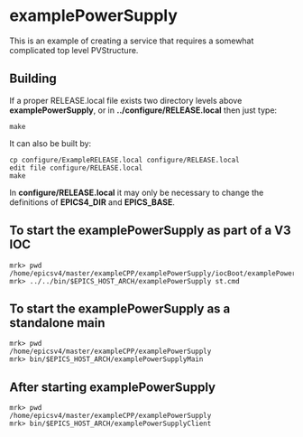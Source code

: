 # examplePowerSupply


This is an example of creating a service that requires a somewhat complicated top level PVStructure.

## Building

If a proper RELEASE.local file exists two directory levels above **examplePowerSupply**,
or in **../configure/RELEASE.local** then just type:

    make

It can also be built by:

    cp configure/ExampleRELEASE.local configure/RELEASE.local
    edit file configure/RELEASE.local
    make

In **configure/RELEASE.local** it may only be necessary to change the definitions
of **EPICS4_DIR** and **EPICS_BASE**.


## To start the examplePowerSupply as part of a V3 IOC

    mrk> pwd
    /home/epicsv4/master/exampleCPP/examplePowerSupply/iocBoot/examplePowerSupply
    mrk> ../../bin/$EPICS_HOST_ARCH/examplePowerSupply st.cmd 

## To start the examplePowerSupply as a standalone main

    mrk> pwd
    /home/epicsv4/master/exampleCPP/examplePowerSupply
    mrk> bin/$EPICS_HOST_ARCH/examplePowerSupplyMain

## After starting examplePowerSupply

    mrk> pwd
    /home/epicsv4/master/exampleCPP/examplePowerSupply
    mrk> bin/$EPICS_HOST_ARCH/examplePowerSupplyClient
